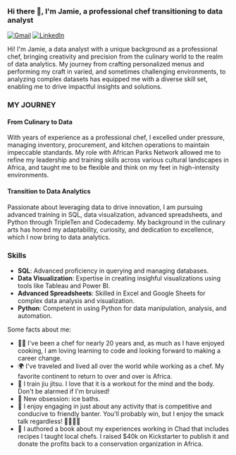 ### Hi there 👋, I'm Jamie, a professional chef transitioning to data analyst
[![Gmail](https://img.shields.io/badge/Gmail-D14836?style=for-the-badge&logo=gmail&logoColor=white)](mailto:jamiesparks433@gmail.com)
[![LinkedIn](https://img.shields.io/badge/LinkedIn-Profile-blue)](https://www.linkedin.com/in/jamieksparks) <p align='left'>Hi! I'm Jamie, a data analyst with a unique background as a professional chef, bringing creativity and precision from the culinary world to the realm of data analytics. My journey from crafting personalized menus and performing my craft in varied, and sometimes challenging environments, to analyzing complex datasets has equipped me with a diverse skill set, enabling me to drive impactful insights and solutions.

### MY JOURNEY
#### From Culinary to Data
With years of experience as a professional chef, I excelled under pressure, managing inventory, procurement, and kitchen operations to maintain impeccable standards. My role with African Parks Network allowed me to refine my leadership and training skills across various cultural landscapes in Africa, and taught me to be flexible and think on my feet in high-intensity environments.

#### Transition to Data Analytics
Passionate about leveraging data to drive innovation, I am pursuing advanced training in SQL, data visualization, advanced spreadsheets, and Python through TripleTen and Codecademy. My background in the culinary arts has honed my adaptability, curiosity, and dedication to excellence, which I now bring to data analytics.

### Skills
- **SQL**: Advanced proficiency in querying and managing databases.
- **Data Visualization**: Expertise in creating insighful visualizations using tools like Tableau and Power BI.
- **Advanced Spreadsheets**: Skilled in Excel and Google Sheets for complex data analysis and visualization.
- **Python**: Competent in using Python for data manipulation, analysis, and automation.

Some facts about me:
- 🧑‍🍳 I've been a chef for nearly 20 years and, as much as I have enjoyed cooking, I am loving learning to code and looking forward to making a career change.
- 🌍 I've traveled and lived all over the world while working as a chef. My favorite continent to return to over and over is Africa.
- 🥋 I train jiu jitsu. I love that it is a workout for the mind and the body. Don't be alarmed if I'm bruised!
- 🧊 New obsession: ice baths. 
- 🎯 I enjoy engaging in just about any activity that is competitive and conducive to friendly banter. You'll probably win, but I enjoy the smack talk regardless! 🏓🎳🏐🎱
- 📖 I authored a book about my experiences working in Chad that includes recipes I taught local chefs. I raised $40k on Kickstarter to publish it and donate the profits back to a conservation organization in Africa.


<!--
**jsparks5009/jsparks5009** is a ✨ _special_ ✨ repository because its `README.md` (this file) appears on your GitHub profile.
-->
